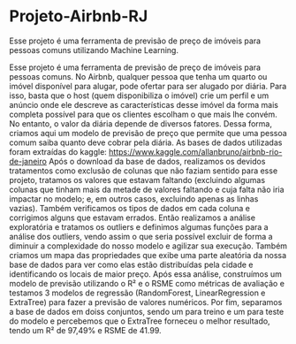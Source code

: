 # Projeto-Airbnb-RJ
Esse projeto é uma ferramenta de previsão de preço de imóveis para pessoas comuns utilizando Machine Learning.

Esse projeto é uma ferramenta de previsão de preço de imóveis para pessoas comuns. No Airbnb, qualquer pessoa que tenha um quarto ou imóvel disponível para alugar, pode ofertar para ser alugado por diária. Para isso, basta que o host (quem disponibiliza o imóvel) crie um perfil e um anúncio onde ele descreve as características desse imóvel da forma mais completa possível para que os clientes escolham o que mais lhe convém. No entanto, o valor da diária depende de diversos fatores. Dessa forma, criamos aqui um modelo de previsão de preço que permite que uma pessoa comum saiba quanto deve cobrar pela diária. As bases de dados utilizadas foram extraídas do kaggle: https://www.kaggle.com/allanbruno/airbnb-rio-de-janeiro Após o download da base de dados, realizamos os devidos tratamentos como exclusão de colunas que não faziam sentido para esse projeto, tratamos os valores que estavam faltando (excluindo algumas colunas que tinham mais da metade de valores faltando e cuja falta não iria impactar no modelo; e, em outros casos, excluindo apenas as linhas vazias). Também verificamos os tipos de dados em cada coluna e corrigimos alguns que estavam errados. Então realizamos a análise exploratória e tratamos os outliers e definimos algumas funções para a análise dos outliers, vendo assim o que seria possível excluir de forma a diminuir a complexidade do nosso modelo e agilizar sua execução. Também criamos um mapa das propriedades que exibe uma parte aleatória da nossa base de dados para ver como elas estão distribuídas pela cidade e identificando os locais de maior preço. Após essa análise, construímos um modelo de previsão utilizando o R² e o RSME como métricas de avaliação e testamos 3 modelos de regressão (RandomForest, LinearRegression e ExtraTree) para fazer a previsão de valores numéricos. Por fim, separamos a base de dados em doiss conjuntos, sendo um para treino e um para teste do modelo e percebemos que o ExtraTree forneceu o melhor resultado, tendo um R² de 97,49% e RSME de 41.99.
